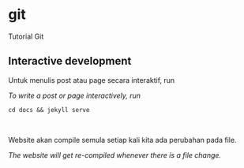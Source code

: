 # git

Tutorial Git

## Interactive development

Untuk menulis post atau page secara interaktif, run

_To write a post or page interactively, run_

```
cd docs && jekyll serve
```

<br>

Website akan compile semula setiap kali kita ada perubahan pada file.

_The website will get re-compiled whenever there is a file change._
